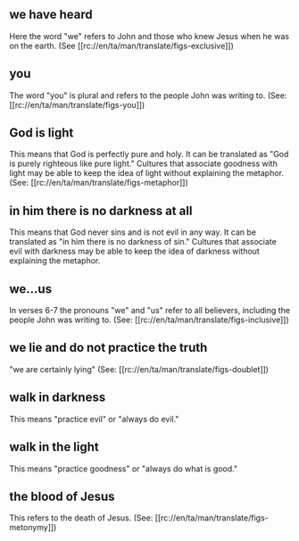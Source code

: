 ## we have heard ##

Here the word "we" refers to John and those who knew Jesus when he was on the earth. (See [[rc://en/ta/man/translate/figs-exclusive]])

## you ##

The word "you" is plural and refers to the people John was writing to. (See: [[rc://en/ta/man/translate/figs-you]])

## God is light ##

This means that God is perfectly pure and holy. It can be translated as "God is purely righteous like pure light." Cultures that associate goodness with light may be able to keep the idea of light without explaining the metaphor. (See: [[rc://en/ta/man/translate/figs-metaphor]])

## in him there is no darkness at all ##

This means that God never sins and is not evil in any way. It can be translated as "in him there is no darkness of sin." Cultures that associate evil with darkness may be able to keep the idea of darkness without explaining the metaphor.

## we…us ##

In verses 6-7 the pronouns "we" and "us" refer to all believers, including the people John was writing to. (See: [[rc://en/ta/man/translate/figs-inclusive]])

## we lie and do not practice the truth ##

"we are certainly lying" (See: [[rc://en/ta/man/translate/figs-doublet]])

## walk in darkness ##

This means "practice evil" or "always do evil."

## walk in the light ##

This means "practice goodness" or "always do what is good."

## the blood of Jesus ##

This refers to the death of Jesus. (See: [[rc://en/ta/man/translate/figs-metonymy]])